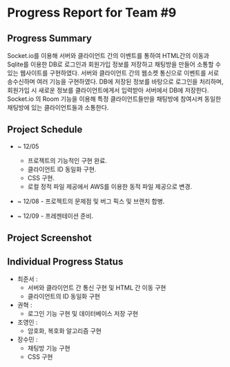 # Progress Report for Team #9

## Progress Summary

Socket.io를 이용해 서버와 클라이언트 간의 이벤트를 통하여 HTML간의 이동과 Sqlite를 이용한 DB로 로그인과 회원가입 정보를 저장하고 채팅방을 만들어 소통할 수 있는 웹사이트를 구현하였다. 서버와 클라이언트 간의 웹소켓 통신으로 이벤트를 서로 송수신하며 여러 기능을 구현하였다. DB에 저장된 정보를 바탕으로 로그인을 처리하며, 회원가입 시 새로운 정보를 클라이언트에게서 입력받아 서버에서 DB에 저장한다. Socket.io 의 Room 기능을 이용해 특정 클라이언트들만을 채팅방에 참여시켜 동일한 채팅방에 있는 클라이언트들과 소통한다.

## Project Schedule

- ~ 12/05

  - 프로젝트의 기능적인 구현 완료.
  - 클라이언트 ID 동일화 구현.
  - CSS 구현.
  - 로컬 정적 파일 제공에서 AWS를 이용한 동적 파일 제공으로 변경.

- ~ 12/08 - 프로젝트의 문제점 및 버그 픽스 및 브랜치 합병.

- ~ 12/09 - 프레젠테이션 준비.

## Project Screenshot

## Individual Progress Status

- 최준서 :
  - 서버와 클라이언트 간 통신 구현 및 HTML 간 이동 구현
  - 클라이언트의 ID 동일화 구현
- 권혁 :
  - 로그인 기능 구현 및 데이터베이스 저장 구현
- 조영인 :
  - 암호화, 복호화 알고리즘 구현
- 장수민 :
  - 채팅방 기능 구현
  - CSS 구현
